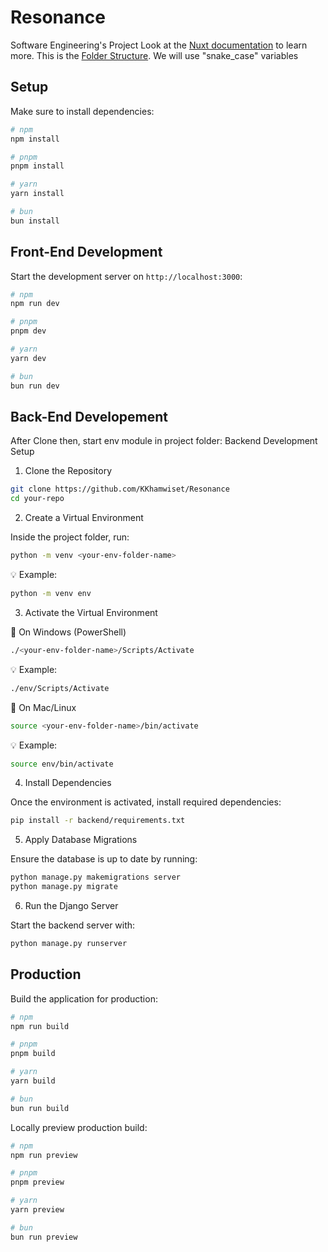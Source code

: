 # Resonance 
Software Engineering's Project
Look at the [Nuxt documentation](https://nuxt.com/docs/getting-started/introduction) to learn more.
This is the [Folder Structure](https://vueschool.io/articles/vuejs-tutorials/understanding-the-directory-structure-in-nuxt-3/).
We will use "snake_case" variables
## Setup

Make sure to install dependencies:

```bash
# npm
npm install

# pnpm
pnpm install

# yarn
yarn install

# bun
bun install
```

## Front-End Development

Start the development server on `http://localhost:3000`:

```bash
# npm
npm run dev

# pnpm
pnpm dev

# yarn
yarn dev

# bun
bun run dev
```
## Back-End Developement
After Clone then, start env module in project folder:
Backend Development Setup

1. Clone the Repository
```bash
git clone https://github.com/KKhamwiset/Resonance
cd your-repo
```

2. Create a Virtual Environment

Inside the project folder, run:
```bash
python -m venv <your-env-folder-name>
```
💡 Example:
```bash
python -m venv env
```
3. Activate the Virtual Environment

🔹 On Windows (PowerShell)
```bash
./<your-env-folder-name>/Scripts/Activate
```
💡 Example:
```bash
./env/Scripts/Activate
```
🔹 On Mac/Linux
```bash
source <your-env-folder-name>/bin/activate
```
💡 Example:
```bash
source env/bin/activate
```
4. Install Dependencies

Once the environment is activated, install required dependencies:
```bash
pip install -r backend/requirements.txt
```
5. Apply Database Migrations

Ensure the database is up to date by running:
```bash
python manage.py makemigrations server
python manage.py migrate
```
6. Run the Django Server

Start the backend server with:
```bash
python manage.py runserver
```

## Production

Build the application for production:

```bash
# npm
npm run build

# pnpm
pnpm build

# yarn
yarn build

# bun
bun run build
```

Locally preview production build:

```bash
# npm
npm run preview

# pnpm
pnpm preview

# yarn
yarn preview

# bun
bun run preview
```
